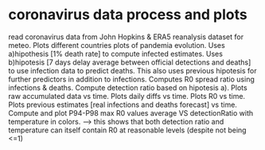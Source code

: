 # coronavirus data process and plots
read coronavirus data from John Hopkins & ERA5 reanalysis dataset for meteo.
Plots different countries plots of pandemia evolution.
Uses a)hipothesis [1% death rate] to compute infected estimates.
Uses b)hipotesis [7 days delay average between official detections and deaths] to use infection data to predict deaths. This also uses previous hipotesis for further predictors in addition to infections.
Computes R0 spread ratio using infections & deaths.
Compute detection ratio based on hipotesis a).
Plots raw accumulated data vs time. Plots daily diffs vs time. Plots R0 vs time. Plots previous estimates [real infections and deaths forecast] vs time.
Compute and plot P94-P98 max R0 values average    VS     detectionRatio with temperature in colors.
     --> this shows that both detection ratio and temperature can itself contain R0 at reasonable levels (despite not being <=1)
